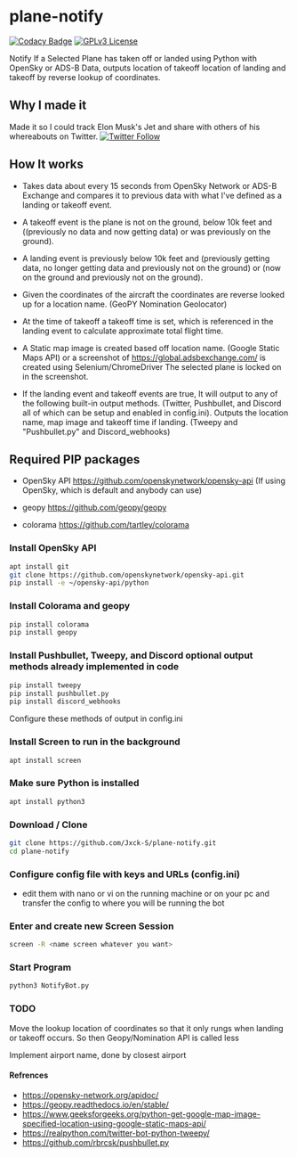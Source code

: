 # plane-notify

[![Codacy Badge](https://api.codacy.com/project/badge/Grade/c4e1d839eec3468cadfe351d64dc1ac4)](https://app.codacy.com/manual/Jxck-S/plane-notify?utm_source=github.com&utm_medium=referral&utm_content=Jxck-S/plane-notify&utm_campaign=Badge_Grade_Settings)
[![GPLv3 License](https://img.shields.io/badge/License-GPL%20v3-yellow.svg)](https://opensource.org/licenses/)

Notify If a Selected Plane has taken off or landed using Python with OpenSky or ADS-B Data, outputs location of takeoff location of landing and takeoff by reverse lookup of coordinates.

## Why I made it

Made it so I could track Elon Musk's Jet and share with others of his whereabouts on Twitter. [![Twitter Follow](https://img.shields.io/twitter/follow/ElonJet.svg?style=social)](https://twitter.com/ElonJet)

## How It works

-   Takes data about every 15 seconds from OpenSky Network or ADS-B Exchange and compares it to previous data with what I've defined as a landing or takeoff event.

-   A takeoff event is the plane is not on the ground, below 10k feet and ((previously no data and now getting data) or was previously on the ground).

-   A landing event is previously below 10k feet and (previously getting data, no longer getting data and previously not on the ground) or (now on the ground and previously not on the ground).

-   Given the coordinates of the aircraft the coordinates are reverse looked up for a location name. (GeoPY Nomination Geolocator)

-   At the time of takeoff a takeoff time is set, which is referenced in the landing event to calculate approximate total flight time.

-   A Static map image is created based off location name. (Google Static Maps API) or a screenshot of <https://global.adsbexchange.com/> is created using Selenium/ChromeDriver The selected plane is locked on in the screenshot.

-   If the landing event and takeoff events are true, It will output to any of the following built-in output methods. (Twitter, Pushbullet, and Discord all of which can be setup and enabled in config.ini). Outputs the location name, map image and takeoff time if landing. (Tweepy and "Pushbullet.py" and Discord_webhooks)

## Required PIP packages

-   OpenSky API <https://github.com/openskynetwork/opensky-api> (If using OpenSky, which is default and anybody can use)

-   geopy <https://github.com/geopy/geopy>

-   colorama <https://github.com/tartley/colorama>

### Install OpenSky API

```bash
apt install git
git clone https://github.com/openskynetwork/opensky-api.git
pip install -e ~/opensky-api/python
```

### Install Colorama and geopy

```bash
pip install colorama
pip install geopy
```

### Install Pushbullet, Tweepy, and Discord optional output methods already implemented in code

```bash
pip install tweepy
pip install pushbullet.py
pip install discord_webhooks
```

Configure these methods of output in config.ini

### Install Screen to run in the background

```bash
apt install screen
```

### Make sure Python is installed

```bash
apt install python3
```

### Download / Clone

```bash
git clone https://github.com/Jxck-S/plane-notify.git
cd plane-notify
```

### Configure config file with keys and URLs (config.ini)

-   edit them with nano or vi on the running machine or on your pc and transfer the config to where you will be running the bot

### Enter and create new Screen Session

```bash
screen -R <name screen whatever you want>
```

### Start Program

```bash
python3 NotifyBot.py
```

### TODO

Move the lookup location of coordinates so that it only rungs when landing or takeoff occurs. So then Geopy/Nomination API is called less

Implement airport name, done by closest airport

#### Refrences

-   <https://opensky-network.org/apidoc/>
-   <https://geopy.readthedocs.io/en/stable/>
-   <https://www.geeksforgeeks.org/python-get-google-map-image-specified-location-using-google-static-maps-api/>
-   <https://realpython.com/twitter-bot-python-tweepy/>
-   <https://github.com/rbrcsk/pushbullet.py>
